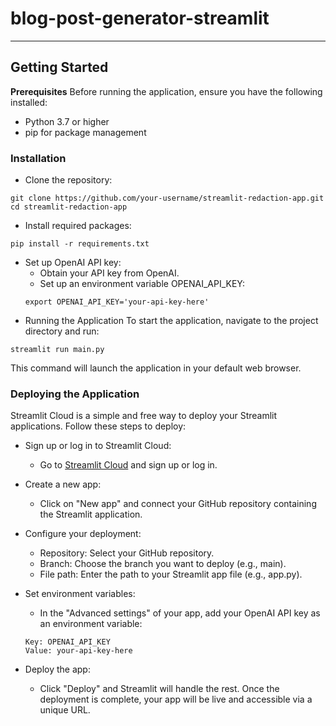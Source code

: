 # blog-post-generator-streamlit
***


## Getting Started
**Prerequisites**
Before running the application, ensure you have the following installed:
- Python 3.7 or higher
- pip for package management

### Installation
- Clone the repository:
```
git clone https://github.com/your-username/streamlit-redaction-app.git
cd streamlit-redaction-app
```

- Install required packages:
```
pip install -r requirements.txt
```

- Set up OpenAI API key:
    - Obtain your API key from OpenAI.
    - Set up an environment variable OPENAI_API_KEY:
    ```
    export OPENAI_API_KEY='your-api-key-here'
    ```
- Running the Application
To start the application, navigate to the project directory and run:
```
streamlit run main.py 
```

This command will launch the application in your default web browser.

### Deploying the Application
Streamlit Cloud is a simple and free way to deploy your Streamlit applications. Follow these steps to deploy:

- Sign up or log in to Streamlit Cloud:
   - Go to [Streamlit Cloud](https://streamlit.io/) and sign up or log in.

- Create a new app:
    - Click on "New app" and connect your GitHub repository containing the Streamlit application.

- Configure your deployment:
    - Repository: Select your GitHub repository.
    - Branch: Choose the branch you want to deploy (e.g., main).
    - File path: Enter the path to your Streamlit app file (e.g., app.py).

- Set environment variables:
    - In the "Advanced settings" of your app, add your OpenAI API key as an environment variable:
    ```
    Key: OPENAI_API_KEY
    Value: your-api-key-here
    ```
- Deploy the app:
    - Click "Deploy" and Streamlit will handle the rest. Once the deployment is complete, your app will be live and accessible via a unique URL.